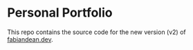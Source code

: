 # Personal Portfolio

This repo contains the source code for the new version (v2) of [fabiandean.dev](https://fabiandean.dev).